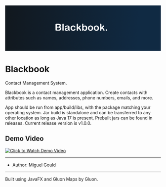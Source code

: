 ![Blackbook Logo](https://github.com/miggboy/Blackbook/blob/master/app/src/main/resources/IMG/logo.png)

# Blackbook
Contact Management System.

Blackbook is a contact management application. Create contacts with attributes such as names, addresses, phone numbers, emails, and more.

App should be run from app/build/libs, with the package matching your operating system. Jar build is standalone and can be transferred to any other location as long as Java 17 is present.
Prebuilt jars can be found in releases. Current release version is v1.0.0.

## Demo Video
[![Click to Watch Demo Video](https://img.youtube.com/vi/qep-ZDOAbmw/hqdefault.jpg)](https://youtu.be/VKhMJ-SQMnM?si=U3Qgb5dr6tXvRy9r)

---
- Author: Miguel Gould
---

Built using JavaFX and Gluon Maps by Gluon.
